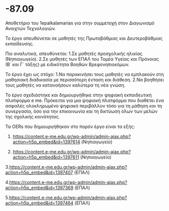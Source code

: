 # -87.09
Αποθετήριο του 1epalkalamarias για στην συμμετοχή στον Διαγωνισμό Ανοιχτών Τεχνολογιών.

Το έργο απευθύνεται σε μαθητές της Πρωτοβάθμιας και Δευτεροβάθμιας εκπαίδευσης.

Πιο αναλυτικά, απευθύνεται:
1.Σε μαθητές προσχολικής ηλικίας (Νηπιαγωγείο). 
2.Σε μαθητές των ΕΠΑΛ του Τομέα Υγείας και Πρόνοιας (Β΄ και Γ΄ τάξης) με ειδικότητα Βοηθών Βρεφονηπιοκόμων.

Το έργο έχει ως στόχο:
1.Να παρακινήσει τους μαθητές να εμπλακούν στη μαθησιακή διαδικασία με περισσότερη ένταση και διάθεση. 
2.Να βοηθήσει τους μαθητές να κατανοήσουν καλύτερα τη νέα γνώση. 

Το έργο σχεδιάστηκε και δημιουργήθηκε στην ψηφιακή εκπαιδευτική πλατφορμα e me.
Πρόκειται για μια ψηφιακή πλατφόρμα που διαθέτει ένα ασφαλές ολοκληρωμένο ψηφιακό περιβάλλον τόσο για τη μάθηση και τη συνεργασία, όσο για την επικοινωνία και τη δικτύωση όλων των μελών της σχολικής κοινότητας.

Τα OERs που δημιουργήθηκαν στο παρόν έργο είναι τα εξής:
1. https://content.e-me.edu.gr/wp-admin/admin-ajax.php?action=h5p_embed&id=1397614 (Νηπιαγωγείο)
   
2. https://content.e-me.edu.gr/wp-admin/admin-ajax.php?action=h5p_embed&id=1397611 (Νηπιαγωγείο)
   
3.https://content.e-me.edu.gr/wp-admin/admin-ajax.php?action=h5p_embed&id=1397407 (ΕΠΑΛ)

4.https://content.e-me.edu.gr/wp-admin/admin-ajax.php?action=h5p_embed&id=1397369 (ΕΠΑΛ)

5.https://content.e-me.edu.gr/wp-admin/admin-ajax.php?action=h5p_embed&id=1397464 (ΕΠΑΛ)
